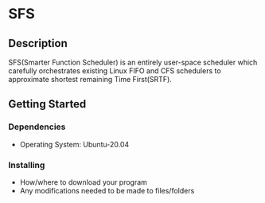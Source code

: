 # SFS

## Description

 SFS(Smarter Function Scheduler) is an entirely user-space scheduler which carefully orchestrates existing Linux FIFO and CFS schedulers to approximate shortest remaining Time First(SRTF).

## Getting Started

### Dependencies

* Operating System: Ubuntu-20.04

### Installing

* How/where to download your program
* Any modifications needed to be made to files/folders
